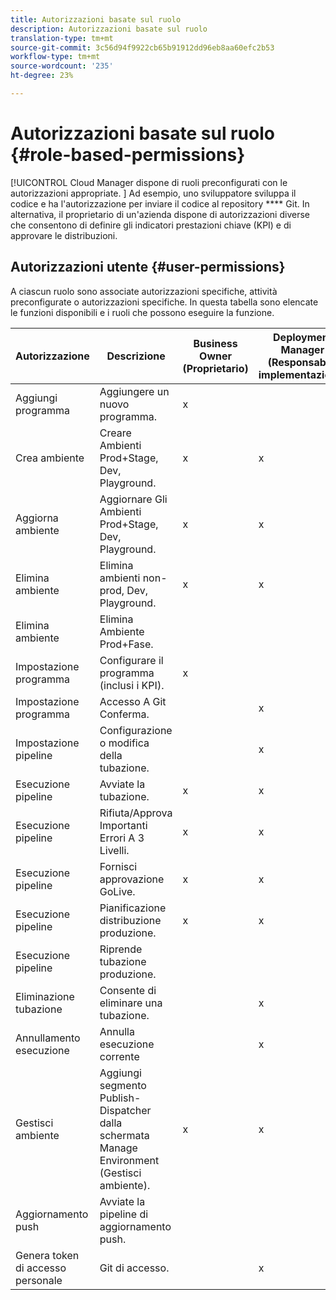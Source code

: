 ```yaml
---
title: Autorizzazioni basate sul ruolo
description: Autorizzazioni basate sul ruolo
translation-type: tm+mt
source-git-commit: 3c56d94f9922cb65b91912dd96eb8aa60efc2b53
workflow-type: tm+mt
source-wordcount: '235'
ht-degree: 23%

---
```



# Autorizzazioni basate sul ruolo {#role-based-permissions}

[!UICONTROL Cloud Manager dispone di ruoli preconfigurati con le autorizzazioni appropriate. ] Ad esempio, uno sviluppatore sviluppa il codice e ha l&#39;autorizzazione per inviare il codice al repository **** Git. In alternativa, il proprietario di un&#39;azienda dispone di autorizzazioni diverse che consentono di definire gli indicatori prestazioni chiave (KPI) e di approvare le distribuzioni.

## Autorizzazioni utente {#user-permissions}

A ciascun ruolo sono associate autorizzazioni specifiche, attività preconfigurate o autorizzazioni specifiche. In questa tabella sono elencate le funzioni disponibili e i ruoli che possono eseguire la funzione.

| Autorizzazione | Descrizione | Business Owner (Proprietario) | Deployment Manager (Responsabile implementazione) | Program Manager (Responsabile programma) | Developer (Sviluppatore) |
|--- |--- |--- |--- |--- |--- |
| Aggiungi programma | Aggiungere un nuovo programma. | x |  |  |  |
| Crea ambiente | Creare Ambienti Prod+Stage, Dev, Playground. | x | x |  |  |
| Aggiorna ambiente | Aggiornare Gli Ambienti Prod+Stage, Dev, Playground. | x | x |  |  |
| Elimina ambiente | Elimina ambienti non-prod, Dev, Playground. | x | x |  |  |
| Elimina ambiente | Elimina Ambiente Prod+Fase. |  |  |  |  |
| Impostazione programma | Configurare il programma (inclusi i KPI). | x |  |  |  |
| Impostazione programma | Accesso A Git Conferma. |  | x |  | x |
| Impostazione pipeline | Configurazione o modifica della tubazione. |  | x |  |  |
| Esecuzione pipeline | Avviate la tubazione. | x | x |  |  |
| Esecuzione pipeline | Rifiuta/Approva Importanti Errori A 3 Livelli. | x | x | x |  |
| Esecuzione pipeline | Fornisci approvazione GoLive. | x | x | x |  |
| Esecuzione pipeline | Pianificazione distribuzione produzione. | x | x | x |  |
| Esecuzione pipeline | Riprende tubazione produzione. |  |  |  |  |
| Eliminazione tubazione | Consente di eliminare una tubazione. |  | x |  |  |
| Annullamento esecuzione | Annulla esecuzione corrente |  | x |  |  |
| Gestisci ambiente | Aggiungi segmento Publish-Dispatcher dalla schermata Manage Environment (Gestisci ambiente). | x | x |  |  |  |
| Aggiornamento push | Avviate la pipeline di aggiornamento push. |  |  |  |  |
| Genera token di accesso personale | Git di accesso. |  | x |  | x |

